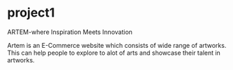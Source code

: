 # project1
ARTEM-where Inspiration Meets Innovation



Artem is an E-Commerce website which consists of wide range of artworks.
This can help people to explore to alot of arts and showcase their talent in artworks.
